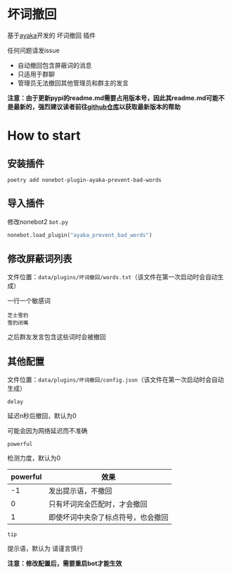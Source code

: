 # 坏词撤回

基于[ayaka](https://github.com/bridgeL/nonebot-plugin-ayaka)开发的 坏词撤回 插件

任何问题请发issue

- 自动撤回包含屏蔽词的消息
- 只适用于群聊
- 管理员无法撤回其他管理员和群主的发言

<b>注意：由于更新pypi的readme.md需要占用版本号，因此其readme.md可能不是最新的，强烈建议读者前往[github仓库](https://github.com/bridgeL/nonebot-plugin-ayaka-prevent-bad-words)以获取最新版本的帮助</b>


# How to start

## 安装插件

`poetry add nonebot-plugin-ayaka-prevent-bad-words`

## 导入插件

修改nonebot2  `bot.py` 

```python
nonebot.load_plugin("ayaka_prevent_bad_words")
```

## 修改屏蔽词列表
文件位置：`data/plugins/坏词撤回/words.txt`（该文件在第一次启动时会自动生成）

一行一个敏感词

```
芝士雪豹
雪豹闭嘴
```

之后群友发言包含这些词时会被撤回


## 其他配置
文件位置：`data/plugins/坏词撤回/config.json`（该文件在第一次启动时会自动生成）

`delay` 

延迟n秒后撤回，默认为0

可能会因为网络延迟而不准确

`powerful` 

检测力度，默认为0

| powerful | 效果                               |
| -------- | ---------------------------------- |
| -1       | 发出提示语，不撤回                 |
| 0        | 只有坏词完全匹配时，才会撤回       |
| 1        | 即使坏词中夹杂了标点符号，也会撤回 |

`tip` 

提示语，默认为 请谨言慎行

**注意：修改配置后，需要重启bot才能生效**

